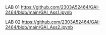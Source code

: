 LAB 01 https://github.com/2303A52464/GAI-2464/blob/main/GAI_Ass1.ipynb

LAB 02 https://github.com/2303A52464/GAI-2464/blob/main/GAI_Ass2.ipynb
